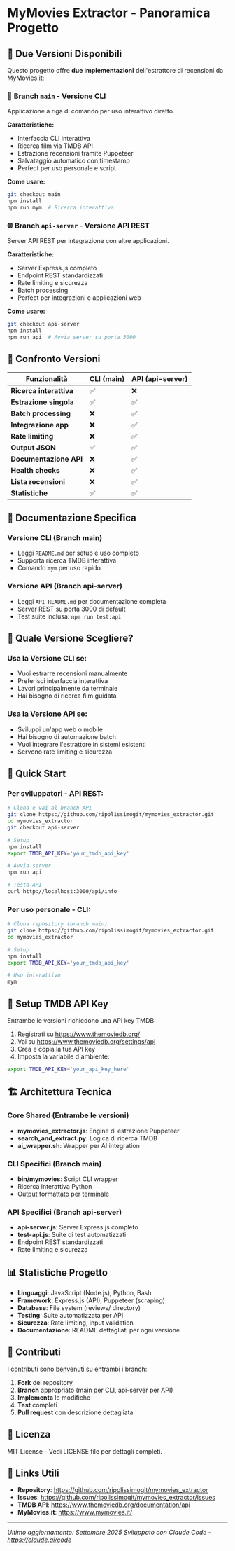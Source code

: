 # MyMovies Extractor - Panoramica Progetto

## 🚀 Due Versioni Disponibili

Questo progetto offre **due implementazioni** dell'estrattore di recensioni da MyMovies.it:

### 📱 **Branch `main` - Versione CLI**
Applicazione a riga di comando per uso interattivo diretto.

**Caratteristiche:**
- Interfaccia CLI interattiva
- Ricerca film via TMDB API
- Estrazione recensioni tramite Puppeteer
- Salvataggio automatico con timestamp
- Perfect per uso personale e script

**Come usare:**
```bash
git checkout main
npm install
npm run mym  # Ricerca interattiva
```

### 🌐 **Branch `api-server` - Versione API REST**
Server API REST per integrazione con altre applicazioni.

**Caratteristiche:**
- Server Express.js completo
- Endpoint REST standardizzati
- Rate limiting e sicurezza
- Batch processing
- Perfect per integrazioni e applicazioni web

**Come usare:**
```bash
git checkout api-server
npm install
npm run api  # Avvia server su porta 3000
```

## 🔄 Confronto Versioni

| Funzionalità | CLI (main) | API (api-server) |
|--------------|------------|------------------|
| **Ricerca interattiva** | ✅ | ❌ |
| **Estrazione singola** | ✅ | ✅ |
| **Batch processing** | ❌ | ✅ |
| **Integrazione app** | ❌ | ✅ |
| **Rate limiting** | ❌ | ✅ |
| **Output JSON** | ✅ | ✅ |
| **Documentazione API** | ❌ | ✅ |
| **Health checks** | ❌ | ✅ |
| **Lista recensioni** | ❌ | ✅ |
| **Statistiche** | ✅ | ✅ |

## 📖 Documentazione Specifica

### Versione CLI (Branch main)
- Leggi `README.md` per setup e uso completo
- Supporta ricerca TMDB interattiva
- Comando `mym` per uso rapido

### Versione API (Branch api-server)
- Leggi `API_README.md` per documentazione completa
- Server REST su porta 3000 di default
- Test suite inclusa: `npm run test:api`

## 🎯 Quale Versione Scegliere?

### Usa la **Versione CLI** se:
- Vuoi estrarre recensioni manualmente
- Preferisci interfaccia interattiva
- Lavori principalmente da terminale
- Hai bisogno di ricerca film guidata

### Usa la **Versione API** se:
- Sviluppi un'app web o mobile
- Hai bisogno di automazione batch
- Vuoi integrare l'estrattore in sistemi esistenti
- Servono rate limiting e sicurezza

## 🚀 Quick Start

### Per sviluppatori - API REST:
```bash
# Clona e vai al branch API
git clone https://github.com/ripolissimogit/mymovies_extractor.git
cd mymovies_extractor
git checkout api-server

# Setup
npm install
export TMDB_API_KEY='your_tmdb_api_key'

# Avvia server
npm run api

# Testa API
curl http://localhost:3000/api/info
```

### Per uso personale - CLI:
```bash
# Clona repository (branch main)
git clone https://github.com/ripolissimogit/mymovies_extractor.git
cd mymovies_extractor

# Setup
npm install
export TMDB_API_KEY='your_tmdb_api_key'

# Uso interattivo
mym
```

## 🔑 Setup TMDB API Key

Entrambe le versioni richiedono una API key TMDB:

1. Registrati su https://www.themoviedb.org/
2. Vai su https://www.themoviedb.org/settings/api
3. Crea e copia la tua API key
4. Imposta la variabile d'ambiente:

```bash
export TMDB_API_KEY='your_api_key_here'
```

## 🏗️ Architettura Tecnica

### Core Shared (Entrambe le versioni)
- **mymovies_extractor.js**: Engine di estrazione Puppeteer
- **search_and_extract.py**: Logica di ricerca TMDB
- **ai_wrapper.sh**: Wrapper per AI integration

### CLI Specifici (Branch main)
- **bin/mymovies**: Script CLI wrapper
- Ricerca interattiva Python
- Output formattato per terminale

### API Specifici (Branch api-server)
- **api-server.js**: Server Express.js completo
- **test-api.js**: Suite di test automatizzati
- Endpoint REST standardizzati
- Rate limiting e sicurezza

## 📊 Statistiche Progetto

- **Linguaggi**: JavaScript (Node.js), Python, Bash
- **Framework**: Express.js (API), Puppeteer (scraping)
- **Database**: File system (reviews/ directory)
- **Testing**: Suite automatizzata per API
- **Sicurezza**: Rate limiting, input validation
- **Documentazione**: README dettagliati per ogni versione

## 🤝 Contributi

I contributi sono benvenuti su entrambi i branch:

1. **Fork** del repository
2. **Branch** appropriato (main per CLI, api-server per API)
3. **Implementa** le modifiche
4. **Test** completi
5. **Pull request** con descrizione dettagliata

## 📄 Licenza

MIT License - Vedi LICENSE file per dettagli completi.

## 🔗 Links Utili

- **Repository**: https://github.com/ripolissimogit/mymovies_extractor
- **Issues**: https://github.com/ripolissimogit/mymovies_extractor/issues
- **TMDB API**: https://www.themoviedb.org/documentation/api
- **MyMovies.it**: https://www.mymovies.it/

---

*Ultimo aggiornamento: Settembre 2025*
*Sviluppato con Claude Code - https://claude.ai/code*